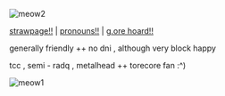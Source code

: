 ![meow2](https://github.com/user-attachments/assets/652e8042-ff2b-4475-850c-39768c1bb9f3)



[strawpage!!](https://0-day.straw.page)  |  [pronouns!!](https://pronouns.cc/@slashatsasha)  |  [g.ore hoard!!](https://rentry.co/goretoys)

generally friendly  ++  no dni  ,  although very block happy

tcc  ,  semi - radq  ,  metalhead ++ torecore fan :^)

![meow1](https://github.com/user-attachments/assets/e9576f35-bfa4-474e-af5d-47a9b3585b6b)
